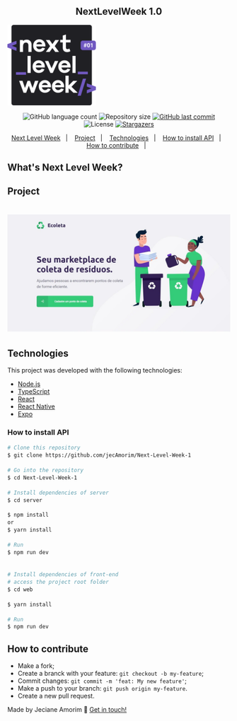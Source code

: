 <h2 align="center" color="#7159c1">
	NextLevelWeek 1.0
</h2>
<img alt="NextLevelWeek" title="#NextLevelWeek" src="assets/logo.svg" width="200px" />



<p align="center">
  <img alt="GitHub language count" src="https://img.shields.io/github/languages/count/jecAmorim/Next-Level-Week-1?color=%2304D361">

  <img alt="Repository size" src="https://img.shields.io/github/repo-size/jecAmorim/Next-Level-Week-1">

  <a href="https://github.com/jecAmorim/Next-Level-Week-1/commits/master">
    <img alt="GitHub last commit" src="https://img.shields.io/github/last-commit/jecAmorim/Next-Level-Week-1">
  </a>

  <img alt="License" src="https://img.shields.io/badge/license-MIT-brightgreen">
   <a href="https://github.com/jecAmorim/Next-Level-Week-1/stargazers">
    <img alt="Stargazers" src="https://img.shields.io/github/stars/jecAmorim/Next-Level-Week-1?style=social">
  </a>
</p>


<p align="center">
  <a href="#nlw">Next Level Week</a>&nbsp;&nbsp;&nbsp;|&nbsp;&nbsp;&nbsp;
  <a href="#Project">Project</a>&nbsp;&nbsp;&nbsp;|&nbsp;&nbsp;&nbsp;
  <a href="#Technologies">Technologies</a>&nbsp;&nbsp;&nbsp;|&nbsp;&nbsp;&nbsp;
  <a href="#How-to-install-API">How to install API</a>&nbsp;&nbsp;&nbsp;|&nbsp;&nbsp;&nbsp;
  <a href="#How-to-contribute">How to contribute</a>&nbsp;&nbsp;&nbsp;|&nbsp;&nbsp;&nbsp;
</p>

<h2 id="nlw"> What's Next Level Week? </h2>

<h2 id="Project">Project</h2>

<h1 align="center">
    <img alt="Example" title="Example" src="assets/background2.jpeg" width="1000px" />
</h1>


## Technologies

This project was developed with the following technologies:

- [Node.js][nodejs]
- [TypeScript][typescript]
- [React][reactjs]
- [React Native][rn]
- [Expo][expo]


### How to install API
```bash
# Clone this repository
$ git clone https://github.com/jecAmorim/Next-Level-Week-1

# Go into the repository
$ cd Next-Level-Week-1

# Install dependencies of server
$ cd server

$ npm install
or
$ yarn install

# Run
$ npm run dev


# Install dependencies of front-end
# access the project root folder
$ cd web

$ yarn install

# Run
$ npm run dev
```

## How to contribute

- Make a fork;
- Create a branck with your feature: `git checkout -b my-feature`;
- Commit changes: `git commit -m 'feat: My new feature'`;
- Make a push to your branch: `git push origin my-feature`.
- Create a new pull request.


Made by Jeciane Amorim :wave: [Get in touch!](https://www.linkedin.com/in/francisca-jeciane-amorim-da-silva-056513184/)

[nodejs]: https://nodejs.org/en/docs/
[typescript]: https://www.typescriptlang.org/index.html
[expo]: https://docs.expo.io/
[reactjs]: https://reactjs.org
[rn]: https://reactnative.dev/
[yarn]: https://yarnpkg.com/
[npm]: https://www.npmjs.com/
